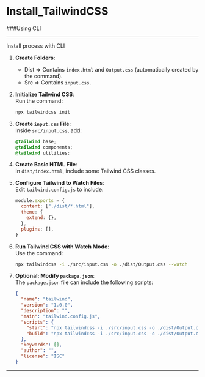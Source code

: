 # Install_TailwindCSS

###Using CLI

---

Install process with CLI

1. **Create Folders**:  
   - Dist => Contains `index.html` and `Output.css` (automatically created by the command).  
   - Src => Contains `input.css`.

2. **Initialize Tailwind CSS**:  
   Run the command:
   ```bash
   npx tailwindcss init
   ```

3. **Create `input.css` File**:  
   Inside `src/input.css`, add:
   ```css
   @tailwind base;
   @tailwind components;
   @tailwind utilities;
   ```

4. **Create Basic HTML File**:  
   In `dist/index.html`, include some Tailwind CSS classes.

5. **Configure Tailwind to Watch Files**:  
   Edit `tailwind.config.js` to include:
   ```javascript
   module.exports = {
     content: ["./dist/*.html"],
     theme: {
       extend: {},
     },
     plugins: [],
   }
   ```

6. **Run Tailwind CSS with Watch Mode**:  
   Use the command:
   ```bash
   npx tailwindcss -i ./src/input.css -o ./dist/Output.css --watch
   ```

7. **Optional: Modify `package.json`**:  
   The `package.json` file can include the following scripts:
   ```json
   {
     "name": "tailwind",
     "version": "1.0.0",
     "description": "",
     "main": "tailwind.config.js",
     "scripts": {
       "start": "npx tailwindcss -i ./src/input.css -o ./dist/Output.css --watch",
       "build": "npx tailwindcss -i ./src/input.css -o ./dist/Output.css"
     },
     "keywords": [],
     "author": "",
     "license": "ISC"
   }
   ```

---
